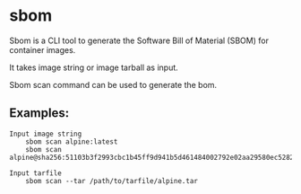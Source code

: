 # sbom
Sbom is a CLI tool to generate the Software Bill of Material (SBOM)  for container images.

It takes image string or image tarball as input.

Sbom scan command can be used to generate the bom.

## Examples:
	Input image string
		sbom scan alpine:latest
		sbom scan alpine@sha256:51103b3f2993cbc1b45ff9d941b5d461484002792e02aa29580ec5282de719d4

	Input tarfile
		sbom scan --tar /path/to/tarfile/alpine.tar

<!--
Add a note mentioning external libraties used. Mention copyright and License under which those are published.
-->